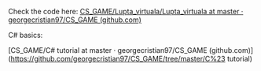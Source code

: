 Check the code here:
[CS_GAME/Lupta_virtuala/Lupta_virtuala at master · georgecristian97/CS_GAME (github.com)](https://github.com/georgecristian97/CS_GAME/tree/master/Lupta_virtuala/Lupta_virtuala)

C# basics:

[CS_GAME/C# tutorial at master · georgecristian97/CS_GAME (github.com)](https://github.com/georgecristian97/CS_GAME/tree/master/C%23 tutorial)



